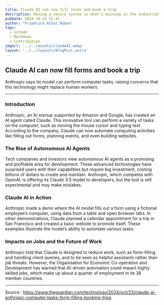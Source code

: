 ```yaml
---
title: Claude AI can now fill forms and book a trip
description: Having a secure system is what's missing in the industrial sector. The proof is that the sector which is the most targeted by cybersecurity attacks is the industrial one !
pubDate: 2024-10-24 21:41
author: "Friedrich Nihat Röben"
tags:
  - GitHub
  - Markdown
  - Contribution
imgUrl: '../../assets/claudeAI.webp'
layout: '../../layouts/BlogPost.astro'
---
```


## Claude AI can now fill forms and book a trip

Anthropic says its model can perform computer tasks, raising concerns that this technology might replace human workers.

---

### Introduction

Anthropic, an AI startup supported by Amazon and Google, has created an AI agent called Claude. This innovative tool can perform a variety of tasks on the computer, such as moving the mouse cursor and typing text. According to the company, Claude can now automate computing activities like filling out forms, planning events, and even building websites.

### The Rise of Autonomous AI Agents

Tech companies and investors view autonomous AI agents as a promising and profitable area for development. These advanced technologies have surprised users with their capabilities but require big investment, costing billions of dollars to create and maintain. Anthropic, which competes with OpenAI, is offering its Claude 3.5 model to developers, but the tool is still experimental and may make mistakes.


### Claude AI in Action

Anthropic made a demo where the AI model fills out a form using a fictional employee’s computer, using data from a table and open browser tabs. In other demonstrations, Claude planned a calendar appointment for a trip in San Francisco and created a basic website to promote itself. These examples illustrate the model’s ability to automate various tasks.


### Impacts on Jobs and the Future of Work

Anthropic told that Claude is designed to reduce work, such as form-filling and handling client queries, and to be seen as helpful assistants rather than job threats. However, the Organisation for Economic Co-operation and Development has warned that AI-driven automation could impact highly skilled jobs, which make up about a quarter of employment in its 38 member countries.

---

Source : https://www.theguardian.com/technology/2024/oct/23/claude-ai-anthropic-computer-tasks-form-filling-booking-trips